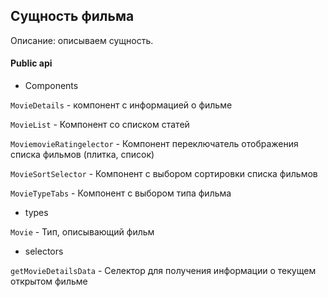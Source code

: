 ## Сущность фильма

Описание:
описываем сущность.

#### Public api

- Components

`MovieDetails` - компонент с информацией о фильме

`MovieList` -  Компонент со списком статей

`MoviemovieRatingelector` - Компонент переключатель отображения списка фильмов (плитка, список)

`MovieSortSelector` - Компонент с выбором сортировки списка фильмов

`MovieTypeTabs` - Компонент с выбором типа фильма

- types

`Movie` - Тип, описывающий фильм

- selectors

`getMovieDetailsData` - Селектор для получения информации о текущем открытом фильме
